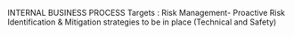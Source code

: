 INTERNAL BUSINESS PROCESS
Targets :
Risk Management- Proactive Risk Identification & Mitigation strategies to be in place (Technical and Safety)
